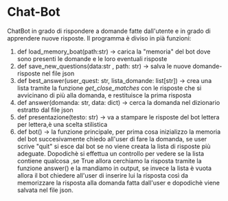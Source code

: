 # Chat-Bot
ChatBot in grado di rispondere a domande fatte dall'utente e in grado di apprendere nuove risposte. 
Il programma è diviso in pià funzioni:
  1) def load_memory_boat(path:str) -> carica la "memoria" del bot dove sono presenti le domande e le loro eventuali risposte
  2) def save_new_questions(data:str , path: str) -> salva le nuove domande-risposte nel file json
  3) def best_answer(user_quest: str, lista_domande: list[str]) -> crea una lista tramite la funzione *get_close_matches* con le risposte che si avvicinano di più alla domanda, e restituisce la prima risposta
  4) def answer(domanda: str, data: dict) -> cerca la domanda nel dizionario estratto dal file json
  5) def presentazione(testo: str) -> va a stampare le risposte del bot lettera per lettera,è una scelta stilistica
  6) def bot() -> la funzione principale, per prima cosa inizializzo la memoria del bot succesivamente chiedo all'user di fare la domanda, se user scrive "quit" si esce dal bot se no
     viene creata la lista di risposte più adeguate. Dopodichè si effettua un controllo per vedere se la lista contiene qualcosa ,se True allora cerchiamo la risposta tramite la funzione
     answer() e la mandiamo in output, se invece la lista è vuota allora il bot chiedere all'user di inserire lui la risposta così da memorizzare la risposta alla domanda fatta dall'user
     e dopodichè viene salvata nel file json.
